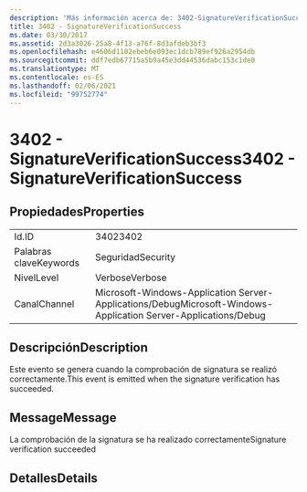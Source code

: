 ```yaml
---
description: 'Más información acerca de: 3402-SignatureVerificationSuccess'
title: 3402 - SignatureVerificationSuccess
ms.date: 03/30/2017
ms.assetid: 2d3a3026-25a8-4f13-a76f-8d3afdeb3bf3
ms.openlocfilehash: e4606d1102ebeb6e093ec1dcb789ef926a2954db
ms.sourcegitcommit: ddf7edb67715a5b9a45e3dd44536dabc153c1de0
ms.translationtype: MT
ms.contentlocale: es-ES
ms.lasthandoff: 02/06/2021
ms.locfileid: "99752774"
---
```

# <a name="3402---signatureverificationsuccess"></a><span data-ttu-id="6cf34-103">3402 - SignatureVerificationSuccess</span><span class="sxs-lookup"><span data-stu-id="6cf34-103">3402 - SignatureVerificationSuccess</span></span>

## <a name="properties"></a><span data-ttu-id="6cf34-104">Propiedades</span><span class="sxs-lookup"><span data-stu-id="6cf34-104">Properties</span></span>  
  
|||  
|-|-|  
|<span data-ttu-id="6cf34-105">Id.</span><span class="sxs-lookup"><span data-stu-id="6cf34-105">ID</span></span>|<span data-ttu-id="6cf34-106">3402</span><span class="sxs-lookup"><span data-stu-id="6cf34-106">3402</span></span>|  
|<span data-ttu-id="6cf34-107">Palabras clave</span><span class="sxs-lookup"><span data-stu-id="6cf34-107">Keywords</span></span>|<span data-ttu-id="6cf34-108">Seguridad</span><span class="sxs-lookup"><span data-stu-id="6cf34-108">Security</span></span>|  
|<span data-ttu-id="6cf34-109">Nivel</span><span class="sxs-lookup"><span data-stu-id="6cf34-109">Level</span></span>|<span data-ttu-id="6cf34-110">Verbose</span><span class="sxs-lookup"><span data-stu-id="6cf34-110">Verbose</span></span>|  
|<span data-ttu-id="6cf34-111">Canal</span><span class="sxs-lookup"><span data-stu-id="6cf34-111">Channel</span></span>|<span data-ttu-id="6cf34-112">Microsoft-Windows-Application Server-Applications/Debug</span><span class="sxs-lookup"><span data-stu-id="6cf34-112">Microsoft-Windows-Application Server-Applications/Debug</span></span>|  
  
## <a name="description"></a><span data-ttu-id="6cf34-113">Descripción</span><span class="sxs-lookup"><span data-stu-id="6cf34-113">Description</span></span>  

 <span data-ttu-id="6cf34-114">Este evento se genera cuando la comprobación de signatura se realizó correctamente.</span><span class="sxs-lookup"><span data-stu-id="6cf34-114">This event is emitted when the signature verification has succeeded.</span></span>  
  
## <a name="message"></a><span data-ttu-id="6cf34-115">Message</span><span class="sxs-lookup"><span data-stu-id="6cf34-115">Message</span></span>  

 <span data-ttu-id="6cf34-116">La comprobación de la signatura se ha realizado correctamente</span><span class="sxs-lookup"><span data-stu-id="6cf34-116">Signature verification succeeded</span></span>  
  
## <a name="details"></a><span data-ttu-id="6cf34-117">Detalles</span><span class="sxs-lookup"><span data-stu-id="6cf34-117">Details</span></span>
